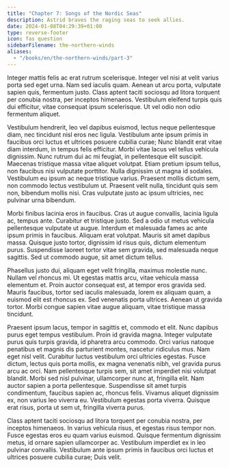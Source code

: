```yaml
---
title: "Chapter 7: Songs of the Nordic Seas"
description: Astrid braves the raging seas to seek allies.
date: 2024-01-08T04:29:39+01:00
type: reverse-footer
icon: fas question
sidebarFilename: the-northern-winds
aliases:
  - "/books/en/the-northern-winds/part-3"
---
```

Integer mattis felis ac erat rutrum scelerisque. Integer vel nisi at velit varius porta sed eget urna. Nam sed iaculis quam. Aenean ut arcu porta, vulputate sapien quis, fermentum justo. Class aptent taciti sociosqu ad litora torquent per conubia nostra, per inceptos himenaeos. Vestibulum eleifend turpis quis dui efficitur, vitae consequat ipsum scelerisque. Ut vel odio non odio fermentum aliquet.

Vestibulum hendrerit, leo vel dapibus euismod, lectus neque pellentesque diam, nec tincidunt nisl eros nec ligula. Vestibulum ante ipsum primis in faucibus orci luctus et ultrices posuere cubilia curae; Nunc blandit erat vitae diam interdum, in tempus felis efficitur. Morbi vitae lacus vel tellus vehicula dignissim. Nunc rutrum dui ac mi feugiat, in pellentesque elit suscipit. Maecenas tristique massa vitae aliquet volutpat. Etiam pretium ipsum tellus, non faucibus nisi vulputate porttitor. Nulla dignissim ut magna id sodales. Vestibulum eu ipsum ac neque tristique varius. Praesent mollis dictum sem, non commodo lectus vestibulum ut. Praesent velit nulla, tincidunt quis sem non, bibendum mollis nisi. Cras vulputate justo ac ipsum ultricies, nec pulvinar urna bibendum.

Morbi finibus lacinia eros in faucibus. Cras ut augue convallis, lacinia ligula ac, tempus ante. Curabitur et tristique justo. Sed a odio ut metus vehicula pellentesque vulputate ut augue. Interdum et malesuada fames ac ante ipsum primis in faucibus. Aliquam erat volutpat. Mauris sit amet dapibus massa. Quisque justo tortor, dignissim id risus quis, dictum elementum purus. Suspendisse laoreet tortor vitae sem gravida, sed malesuada neque sagittis. Sed ut commodo augue, sit amet dictum tellus.

Phasellus justo dui, aliquam eget velit fringilla, maximus molestie nunc. Nullam vel rhoncus mi. Ut egestas mattis arcu, vitae vehicula massa elementum et. Proin auctor consequat est, at tempor eros gravida sed. Mauris faucibus, tortor sed iaculis malesuada, lorem ex aliquam quam, a euismod elit est rhoncus ex. Sed venenatis porta ultrices. Aenean ut gravida tortor. Morbi congue sapien vitae augue aliquam, vitae tristique massa tincidunt.

Praesent ipsum lacus, tempor in sagittis et, commodo et elit. Nunc dapibus purus eget tempus vestibulum. Proin id gravida magna. Integer vulputate purus quis turpis gravida, id pharetra arcu commodo. Orci varius natoque penatibus et magnis dis parturient montes, nascetur ridiculus mus. Nam eget nisl velit. Curabitur luctus vestibulum orci ultricies egestas. Fusce dictum, lectus quis porta mollis, ex magna venenatis nibh, vel gravida purus arcu ac orci. Nam pellentesque turpis sem, sit amet imperdiet nisi volutpat blandit. Morbi sed nisl pulvinar, ullamcorper nunc at, fringilla elit. Nam auctor sapien a porta pellentesque. Suspendisse sit amet turpis condimentum, faucibus sapien ac, rhoncus felis. Vivamus aliquet dignissim ex, non varius leo viverra eu. Vestibulum egestas porta viverra. Quisque erat risus, porta ut sem ut, fringilla viverra purus.

Class aptent taciti sociosqu ad litora torquent per conubia nostra, per inceptos himenaeos. In varius vehicula risus, et egestas risus tempor non. Fusce egestas eros eu quam varius euismod. Quisque fermentum dignissim metus, id ornare sapien ullamcorper ac. Vestibulum imperdiet ex in leo pulvinar convallis. Vestibulum ante ipsum primis in faucibus orci luctus et ultrices posuere cubilia curae; Duis velit.